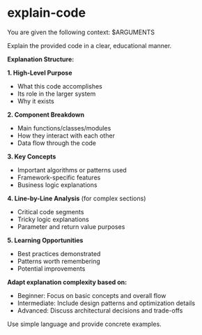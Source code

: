 # explain-code
You are given the following context:
$ARGUMENTS

Explain the provided code in a clear, educational manner.

**Explanation Structure:**

**1. High-Level Purpose**
- What this code accomplishes
- Its role in the larger system
- Why it exists

**2. Component Breakdown**
- Main functions/classes/modules
- How they interact with each other
- Data flow through the code

**3. Key Concepts**
- Important algorithms or patterns used
- Framework-specific features
- Business logic explanations

**4. Line-by-Line Analysis** (for complex sections)
- Critical code segments
- Tricky logic explanations
- Parameter and return value purposes

**5. Learning Opportunities**
- Best practices demonstrated
- Patterns worth remembering
- Potential improvements

**Adapt explanation complexity based on:**
- Beginner: Focus on basic concepts and overall flow
- Intermediate: Include design patterns and optimization details
- Advanced: Discuss architectural decisions and trade-offs

Use simple language and provide concrete examples.